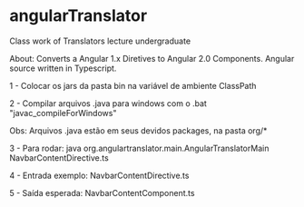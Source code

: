 # angularTranslator
Class work of Translators lecture undergraduate

About: Converts a Angular 1.x Diretives to Angular 2.0 Components. Angular source written in Typescript.



1 - Colocar os jars da pasta bin na variável de ambiente ClassPath

2 - Compilar arquivos .java para windows com o .bat "javac_compileForWindows"

Obs: Arquivos .java estão em seus devidos packages, na pasta org/*

3 - Para rodar: 
java org.angulartranslator.main.AngularTranslatorMain NavbarContentDirective.ts

4 - Entrada exemplo: NavbarContentDirective.ts

5 - Saída esperada: NavbarContentComponent.ts
